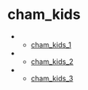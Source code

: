 # cham_kids
* * [cham_kids_1](./cham_kids_1.md) 
* * [cham_kids_2](./cham_kids_2.md) 
* * [cham_kids_3](./cham_kids_3.md) 
